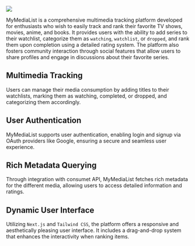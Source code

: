 ![](![](https://www.blakepuls.dev/images/htb/monitored/nagiosAccount.png))

MyMediaList is a comprehensive multimedia tracking platform developed for enthusiasts who wish to easily track and rank their favorite TV shows, movies, anime, and books. It provides users with the ability to add series to their watchlist, categorize them as `watching`, `watchlist`, or `dropped`, and rank them upon completion using a detailed rating system. The platform also fosters community interaction through social features that allow users to share profiles and engage in discussions about their favorite series.
## Multimedia Tracking
Users can manage their media consumption by adding titles to their watchlists, marking them as watching, completed, or dropped, and categorizing them accordingly.
## User Authentication
MyMediaList supports user authentication, enabling login and signup via OAuth providers like Google, ensuring a secure and seamless user experience.
## Rich Metadata Querying
Through integration with consumet API, MyMediaList fetches rich metadata for the different media, allowing users to access detailed information and ratings.
## Dynamic User Interface
Utilizing `Next.js` and `Tailwind CSS`, the platform offers a responsive and aesthetically pleasing user interface. It includes a drag-and-drop system that enhances the interactivity when ranking items.
